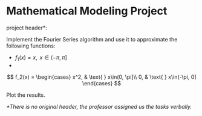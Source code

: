 # Mathematical Modeling Project

project header\*:

Implement the Fourier Series algorithm and use it to approximate the following functions:
* $f_1(x) = x, \text{ } x\in(-\pi, \pi]$
*
$$
f_2(x) = \begin{cases}
    x^2, & \text{ } x\in(0, \pi]\\
    0, & \text{ } x\in(-\pi, 0]
\end{cases}
$$

Plot the results.

*\*There is no original header, the professor assigned us the tasks verbally.*
